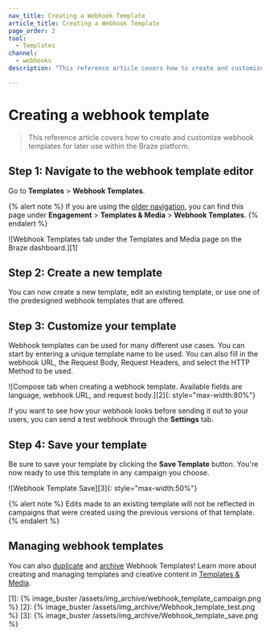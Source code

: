 ```yaml
---
nav_title: Creating a Webhook Template
article_title: Creating a Webhook Template
page_order: 2
tool:
  - Templates
channel:
  - webhooks
description: "This reference article covers how to create and customize webhook templates for later use within the Braze platform."

---
```


# Creating a webhook template

> This reference article covers how to create and customize webhook templates for later use within the Braze platform.

## Step 1: Navigate to the webhook template editor

Go to **Templates** > **Webhook Templates**.

{% alert note %}
If you are using the [older navigation]({{site.baseurl}}/navigation), you can find this page under **Engagement** > **Templates & Media** > **Webhook Templates**.
{% endalert %}

![Webhook Templates tab under the Templates and Media page on the Braze dashboard.][1]

## Step 2: Create a new template

You can now create a new template, edit an existing template, or use one of the predesigned webhook templates that are offered.

## Step 3: Customize your template

Webhook templates can be used for many different use cases.  You can start by entering a unique template name to be used.  You can also fill in the webhook URL, the Request Body, Request Headers, and select the HTTP Method to be used.

![Compose tab when creating a webhook template. Available fields are language, webhook URL, and request body.][2]{: style="max-width:80%"}

If you want to see how your webhook looks before sending it out to your users, you can send a test webhook through the **Settings** tab.

## Step 4: Save your template

Be sure to save your template by clicking the **Save Template** button. You're now ready to use this template in any campaign you choose.

![Webhook Template Save][3]{: style="max-width:50%"}

{% alert note %}
Edits made to an existing template will not be reflected in campaigns that were created using the previous versions of that template.
{% endalert %}

## Managing webhook templates

You can also [duplicate]({{site.baseurl}}/user_guide/engagement_tools/templates_and_media/duplicate/) and [archive]({{site.baseurl}}/user_guide/engagement_tools/templates_and_media/archive/) Webhook Templates! Learn more about creating and managing templates and creative content in [Templates & Media]({{site.baseurl}}/user_guide/engagement_tools/templates_and_media/).

[1]: {% image_buster /assets/img_archive/webhook_template_campaign.png %}
[2]: {% image_buster /assets/img_archive/Webhook_template_test.png %}
[3]: {% image_buster /assets/img_archive/Webhook_template_save.png %}
